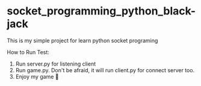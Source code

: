 # socket_programming_python_black-jack
This is my simple project for learn python socket programing

How to Run Test:
1. Run server.py for listening client
2. Run game.py. Don't be afraid, it will run client.py for connect server too.
3. Enjoy my game 🙂
